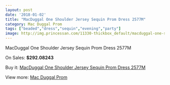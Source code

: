```yaml
---
layout: post
date: '2018-01-02'
title: "MacDuggal One Shoulder Jersey Sequin Prom Dress 2577M"
category: Mac Duggal Prom
tags: ["beaded","dress","sequin","evening","party"]
image: http://img.princessan.com/11330-thickbox_default/macduggal-one-shoulder-jersey-sequin-prom-dress-2577m.jpg
---
```

MacDuggal One Shoulder Jersey Sequin Prom Dress 2577M

On Sales: **$292.08243**
<a href="https://www.princessan.com/en/mac-duggal-prom/5242-macduggal-one-shoulder-jersey-sequin-prom-dress-2577m.html"><amp-img layout="responsive" width="600" height="600" src="//img.princessan.com/11330-thickbox_default/macduggal-one-shoulder-jersey-sequin-prom-dress-2577m.jpg" alt="MacDuggal One Shoulder Jersey Sequin Prom Dress 2577M 0" /></a>
<a href="https://www.princessan.com/en/mac-duggal-prom/5242-macduggal-one-shoulder-jersey-sequin-prom-dress-2577m.html"><amp-img layout="responsive" width="600" height="600" src="//img.princessan.com/11331-thickbox_default/macduggal-one-shoulder-jersey-sequin-prom-dress-2577m.jpg" alt="MacDuggal One Shoulder Jersey Sequin Prom Dress 2577M 1" /></a>

Buy it: [MacDuggal One Shoulder Jersey Sequin Prom Dress 2577M](https://www.princessan.com/en/mac-duggal-prom/5242-macduggal-one-shoulder-jersey-sequin-prom-dress-2577m.html "MacDuggal One Shoulder Jersey Sequin Prom Dress 2577M")

View more: [Mac Duggal Prom](https://www.princessan.com/en/42-mac-duggal-prom "Mac Duggal Prom")